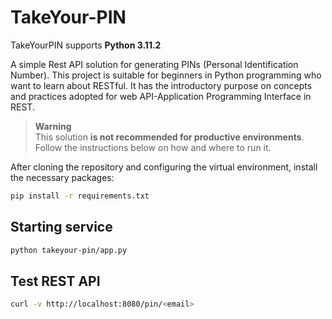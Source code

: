 # TakeYour-PIN

TakeYourPIN supports **Python 3.11.2**

A simple Rest API solution for generating PINs (Personal Identification Number).
This project is suitable for beginners in Python programming who want to learn about RESTful. It has the introductory purpose on concepts and practices adopted for web API-Application Programming Interface in REST.

> **Warning**  
> This solution **is not recommended for productive environments**. Follow the instructions below on how and where to run it.

After cloning the repository and configuring the virtual environment, install the necessary packages:

```bash
pip install -r requirements.txt
```

## Starting service

```bash
python takeyour-pin/app.py
```

## Test REST API

```bash
curl -v http://localhost:8080/pin/<email>
```
